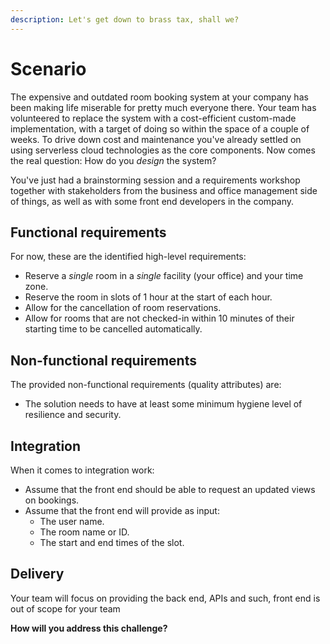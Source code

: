 ```yaml
---
description: Let's get down to brass tax, shall we?
---
```


# Scenario

The expensive and outdated room booking system at your company has been making life miserable for pretty much everyone there. Your team has volunteered to replace the system with a cost-efficient custom-made implementation, with a target of doing so within the space of a couple of weeks. To drive down cost and maintenance you've already settled on using serverless cloud technologies as the core components. Now comes the real question: How do you _design_ the system?

You've just had a brainstorming session and a requirements workshop together with stakeholders from the business and office management side of things, as well as with some front end developers in the company.

## Functional requirements

For now, these are the identified high-level requirements:

- Reserve a _single_ room in a _single_ facility (your office) and your time zone.
- Reserve the room in slots of 1 hour at the start of each hour.
- Allow for the cancellation of room reservations.
- Allow for rooms that are not checked-in within 10 minutes of their starting time to be cancelled automatically.

## Non-functional requirements

The provided non-functional requirements (quality attributes) are:

- The solution needs to have at least some minimum hygiene level of resilience and security.

## Integration

When it comes to integration work:

- Assume that the front end should be able to request an updated views on bookings.
- Assume that the front end will provide as input:
  - The user name.
  - The room name or ID.
  - The start and end times of the slot.

## Delivery

Your team will focus on providing the back end, APIs and such, front end is out of scope for your team

**How will you address this challenge?**
